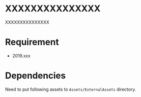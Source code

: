# XXXXXXXXXXXXXXX

XXXXXXXXXXXXXXX

# Requirement

 - 2019.xxx

# Dependencies

Need to put following assets to `Assets/ExternalAssets` directory.
